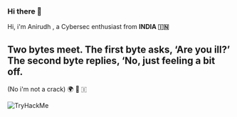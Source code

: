 ### Hi there 👋

Hi, i'm Anirudh , a Cybersec enthusiast from <b> INDIA 🇮🇳 </b> 

 ## Two bytes meet. The first byte asks, ‘Are you ill?’ The second byte replies, ‘No, just feeling a bit off.
 (No i'm not a crack) 🌍 🙌 🇮
 
<img src="https://tryhackme-badges.s3.amazonaws.com/anii0101.png" alt="TryHackMe">
             
